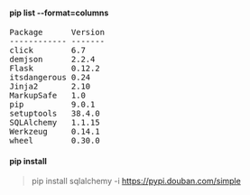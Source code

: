 #### pip list --format=columns

<pre>
Package      Version
------------ -------
click        6.7    
demjson      2.2.4  
Flask        0.12.2 
itsdangerous 0.24   
Jinja2       2.10   
MarkupSafe   1.0    
pip          9.0.1  
setuptools   38.4.0 
SQLAlchemy   1.1.15 
Werkzeug     0.14.1 
wheel        0.30.0 
</pre>

#### pip install 
> pip install sqlalchemy -i https://pypi.douban.com/simple